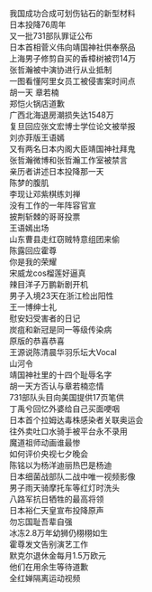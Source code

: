 我国成功合成可划伤钻石的新型材料  
日本投降76周年  
又一批731部队罪证公布  
日本首相菅义伟向靖国神社供奉祭品  
上海男子修剪自买的香樟树被罚14万  
张哲瀚被中演协进行从业抵制  
一图看懂阿里女员工被侵害案时间点  
胡一天 章若楠  
郑恺火锅店道歉  
广西北海退房潮损失达1548万  
复旦回应张文宏博士学位论文被举报  
刘亦菲版王语嫣  
又有两名日本内阁大臣靖国神社拜鬼  
张哲瀚微博和张哲瀚工作室被禁言  
亲历者讲述日本投降那一天  
陈梦的腹肌  
李现让邓紫棋练刘禅  
没有工作的一年阵容官宣  
披荆斩棘的哥哥投票  
王语嫣出场  
山东曹县走红窃贼特意组团来偷  
陈露回应霍尊  
你是我的荣耀  
宋威龙cos榴莲好逼真  
辣目洋子万鹏新剧开机  
男子入境23天在浙江检出阳性  
王一博绅士礼  
慰安妇受害者的日记  
炭疽和新冠是同一等级传染病  
原版的恭喜恭喜  
王源说陈清晨华羽乐坛大Vocal  
山河令  
靖国神社里的十四个耻辱名字  
胡一天方否认与章若楠恋情  
731部队头目向美国提供17页笔供  
丁禹兮回忆外婆给自己买面哽咽  
日本首个拉姆达毒株感染者关联奥运会  
往外卖吐口水骑手被平台永不录用  
魔道祖师动画谁最惨  
如何评价央视七夕晚会  
陈铭以为杨洋迪丽热巴是杨迪  
日本细菌战部队二战中唯一视频影像  
男子雨天骑摩托车等红灯时洗头  
八路军抗日牺牲的最高将领  
日本裕仁天皇宣布投降原声  
勿忘国耻吾辈自强  
冰冻2.8万年幼狮仍栩栩如生  
霍尊发文告别演艺工作  
默克尔退休金每月1.5万欧元  
他们在用余生等待道歉  
全红婵隔离运动视频  
